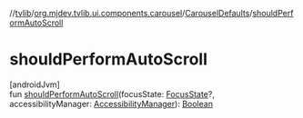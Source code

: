 //[tvlib](../../../index.md)/[org.mjdev.tvlib.ui.components.carousel](../index.md)/[CarouselDefaults](index.md)/[shouldPerformAutoScroll](should-perform-auto-scroll.md)

# shouldPerformAutoScroll

[androidJvm]\
fun [shouldPerformAutoScroll](should-perform-auto-scroll.md)(focusState: [FocusState](https://developer.android.com/reference/kotlin/androidx/compose/ui/focus/FocusState.html)?, accessibilityManager: [AccessibilityManager](https://developer.android.com/reference/kotlin/android/view/accessibility/AccessibilityManager.html)): [Boolean](https://kotlinlang.org/api/latest/jvm/stdlib/kotlin/-boolean/index.html)
